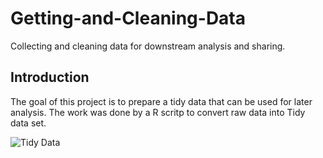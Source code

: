 # Getting-and-Cleaning-Data
Collecting and cleaning data for downstream analysis and sharing.
## Introduction
The goal of this project is to prepare a tidy data that can be used for later analysis. 
The work was done by a R scritp to convert raw data into Tidy data set.

![Tidy Data](https://cloud.githubusercontent.com/assets/6483001/7684670/3141045e-fd88-11e4-9b0c-5a9232842fc3.PNG)

